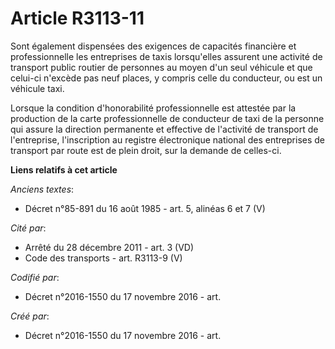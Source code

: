 # Article R3113-11

Sont également dispensées des exigences de capacités financière et professionnelle les entreprises de taxis lorsqu'elles
assurent une activité de transport public routier de personnes au moyen d'un seul véhicule et que celui-ci n'excède pas neuf
places, y compris celle du conducteur, ou est un véhicule taxi.

Lorsque la condition d'honorabilité professionnelle est attestée par la production de la carte professionnelle de conducteur
de taxi de la personne qui assure la direction permanente et effective de l'activité de transport de l'entreprise,
l'inscription au registre électronique national des entreprises de transport par route est de plein droit, sur la demande de
celles-ci.

**Liens relatifs à cet article**

_Anciens textes_:

  - Décret n°85-891 du 16 août 1985 - art. 5, alinéas 6 et 7 (V)

_Cité par_:

  - Arrêté du 28 décembre 2011 - art. 3 (VD)
  - Code des transports - art. R3113-9 (V)

_Codifié par_:

  - Décret n°2016-1550 du 17 novembre 2016 - art.

_Créé par_:

  - Décret n°2016-1550 du 17 novembre 2016 - art.
